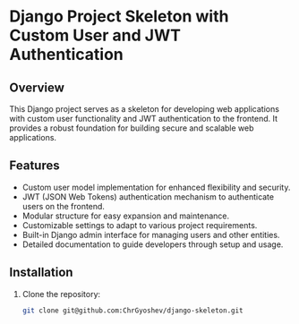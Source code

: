 # Django Project Skeleton with Custom User and JWT Authentication

## Overview

This Django project serves as a skeleton for developing web applications with custom user functionality and JWT authentication to the frontend. It provides a robust foundation for building secure and scalable web applications.

## Features

- Custom user model implementation for enhanced flexibility and security.
- JWT (JSON Web Tokens) authentication mechanism to authenticate users on the frontend.
- Modular structure for easy expansion and maintenance.
- Customizable settings to adapt to various project requirements.
- Built-in Django admin interface for managing users and other entities.
- Detailed documentation to guide developers through setup and usage.

## Installation

1. Clone the repository:

   ```bash
   git clone git@github.com:ChrGyoshev/django-skeleton.git
